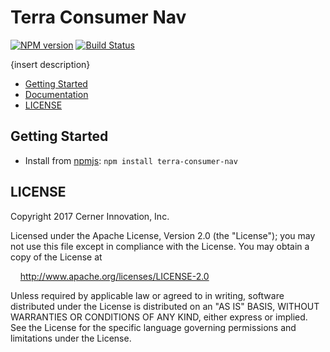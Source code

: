 # Terra Consumer Nav


[![NPM version](http://img.shields.io/npm/v/terra-consumer-nav.svg)](https://www.npmjs.org/package/terra-consumer-nav)
[![Build Status](https://travis-ci.org/cerner/terra-consumer.svg?branch=master)](https://travis-ci.org/cerner/terra-consumer)

{insert description}

- [Getting Started](#getting-started)
- [Documentation](https://github.com/cerner/terra-consumer/tree/master/packages/terra-consumer-nav/docs)
- [LICENSE](#license)

## Getting Started

- Install from [npmjs](https://www.npmjs.com): `npm install terra-consumer-nav`

## LICENSE

Copyright 2017 Cerner Innovation, Inc.

Licensed under the Apache License, Version 2.0 (the "License"); you may not use this file except in compliance with the License. You may obtain a copy of the License at

&nbsp;&nbsp;&nbsp;&nbsp;http://www.apache.org/licenses/LICENSE-2.0

Unless required by applicable law or agreed to in writing, software distributed under the License is distributed on an "AS IS" BASIS, WITHOUT WARRANTIES OR CONDITIONS OF ANY KIND, either express or implied. See the License for the specific language governing permissions and limitations under the License.
